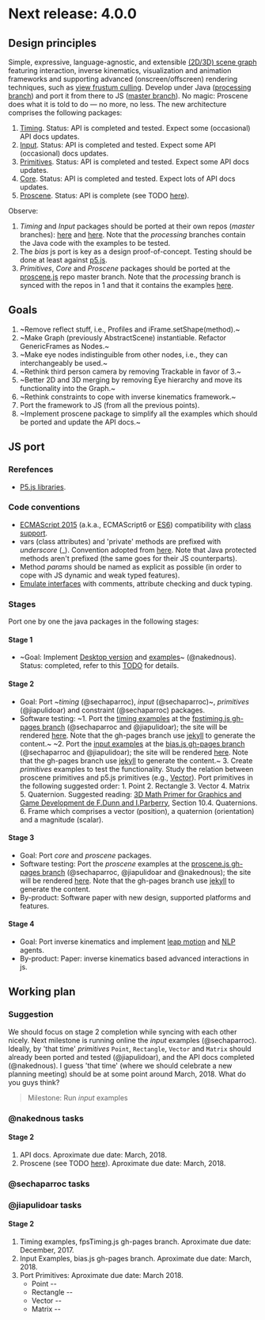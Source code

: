 # Next release: 4.0.0

## Design principles

Simple, expressive, language-agnostic, and extensible [(2D/3D) scene graph](https://en.wikipedia.org/wiki/Scene_graph) featuring interaction, inverse kinematics, visualization and animation frameworks and supporting advanced (onscreen/offscreen) rendering techniques, such as [view frustum culling](http://cgvr.informatik.uni-bremen.de/teaching/cg_literatur/lighthouse3d_view_frustum_culling/index.html). Develop under Java ([processing branch](https://github.com/VisualComputing/proscene.js/tree/processing)) and port it from there to JS ([master branch](https://github.com/VisualComputing/proscene.js/tree/master)). No magic: Proscene does what it is told to do — no more, no less. The new architecture comprises the following packages:

1. [Timing](https://github.com/VisualComputing/proscene.js/tree/processing/src/remixlab/timing). Status: API is completed and tested. Expect some (occasional) API docs updates.
2. [Input](https://github.com/VisualComputing/proscene.js/tree/processing/src/remixlab/input). Status: API is completed and tested. Expect some API (occasional) docs updates.
3. [Primitives](https://github.com/VisualComputing/proscene.js/tree/processing/src/remixlab/primitives). Status: API is completed and tested. Expect some API docs updates.
4. [Core](https://github.com/VisualComputing/proscene.js/tree/processing/src/remixlab/core). Status: API is completed and tested. Expect lots of API docs updates.
5. [Proscene](https://github.com/VisualComputing/proscene.js/tree/processing/src/remixlab/proscene). Status: API is complete (see TODO [here](https://github.com/VisualComputing/proscene.js/blob/processing/TODO.md)).

Observe:

1. *Timing* and *Input* packages should be ported at their own repos (_master_ branches): [here](https://github.com/VisualComputing/fpstiming.js) and [here](https://github.com/VisualComputing/bias.js). Note that the _processing_ branches contain the Java code with the examples to be tested.
2. The _bias_ js port is key as a design proof-of-concept. Testing should be done at least against [p5.js](https://p5js.org/).
3. *Primitives*, *Core* and *Proscene* packages should be ported at the [proscene.js](https://github.com/VisualComputing/proscene.js) repo master branch. Note that the _processing_ branch is synced with the repos in 1 and that it contains the examples [here](https://github.com/VisualComputing/proscene.js/tree/processing/testing).

## Goals

1. ~Remove reflect stuff, i.e., Profiles and iFrame.setShape(method).~
2. ~Make Graph (previously AbstractScene) instantiable. Refactor GenericFrames as Nodes.~
3. ~Make eye nodes indistinguible from other nodes, i.e., they can interchangeably be used.~
4. ~Rethink third person camera by removing Trackable in favor of 3.~
5. ~Better 2D and 3D merging by removing Eye hierarchy and move its functionality into the Graph.~
6. ~Rethink constraints to cope with inverse kinematics framework.~
7. Port the framework to JS (from all the previous points).
8. ~Implement proscene package to simplify all the examples which should be ported and update the API docs.~

## JS port

### Rerefences

* [P5.js libraries](https://github.com/processing/p5.js/wiki/Libraries).

### Code conventions

* [ECMAScript 2015](http://es6-features.org) (a.k.a., ECMAScript6 or [ES6](https://en.wikipedia.org/wiki/ECMAScript#6th_Edition_-_ECMAScript_2015)) compatibility with [class support](https://developer.mozilla.org/en-US/docs/Web/JavaScript/Reference/Classes).
* vars (class attributes) and 'private' methods are prefixed with _underscore_ (_). Convention adopted from [here](https://developer.mozilla.org/en-US/docs/Archive/Add-ons/Add-on_SDK/Guides/Contributor_s_Guide/Private_Properties). Note that Java protected methods aren't prefixed (the same goes for their JS counterparts).
* Method _params_ should be named as explicit as possible (in order to cope with JS dynamic and weak typed features).
* [Emulate interfaces](http://jscriptpatterns.blogspot.com.co/2013/01/javascript-interfaces.html) with comments, attribute checking and duck typing.

### Stages

Port one by one the java packages in the following stages:

#### Stage 1

* ~Goal: Implement [Desktop version](https://github.com/VisualComputing/proscene.js/tree/processing) and [examples](https://github.com/VisualComputing/proscene.js/tree/processing/testing)~ (@nakednous). Status: completed, refer to this [TODO](https://github.com/VisualComputing/proscene.js/blob/processing/TODO.md) for details.

#### Stage 2

* Goal: Port ~_timing_ (@sechaparroc), _input_ (@sechaparroc)~, _primitives_ (@jiapulidoar) and constraint (@sechaparroc) packages.
* Software testing:
    ~1. Port the [timing examples](https://github.com/VisualComputing/fpstiming.js/tree/processing/examples) at the [fpstiming.js gh-pages branch](https://github.com/VisualComputing/fpstiming.js/tree/gh-pages) (@sechaparroc and @jiapulidoar); the site will be rendered [here](https://visualcomputing.github.io/fpstiming.js/). Note that the gh-pages branch use [jekyll](https://jekyllrb.com/) to generate the content.~
    ~2. Port the [input examples](https://github.com/VisualComputing/bias.js/tree/processing/examples) at the [bias.js gh-pages branch](https://github.com/VisualComputing/bias.js/tree/gh-pages) (@sechaparroc and @jiapulidoar); the site will be rendered [here](https://visualcomputing.github.io/bias.js/). Note that the gh-pages branch use [jekyll](https://jekyllrb.com/) to generate the content.~
    3. Create _primitives_ examples to test the functionality. Study the relation between proscene primitives and p5.js primitives (e.g., [Vector](https://p5js.org/reference/#/p5.Vector)). Port primitives in the following suggested order:
        1. Point
        2. Rectangle
        3. Vector
        4. Matrix
        5. Quaternion. Suggested reading: [3D Math Primer for Graphics and Game Development de F.Dunn and I.Parberry](https://tfetimes.com/wp-content/uploads/2015/04/F.Dunn-I.Parberry-3D-Math-Primer-for-Graphics-and-Game-Development.pdf), Section 10.4. Quaternions.
        6. Frame which comprises a vector (position), a quaternion (orientation) and a magnitude (scalar).

#### Stage 3

* Goal: Port _core_ and _proscene_ packages.
* Software testing: Port the _proscene_ examples at the [proscene.js gh-pages branch](https://github.com/VisualComputing/proscene.js/tree/gh-pages) (@sechaparroc, @jiapulidoar and @nakednous); the site will be rendered [here](https://visualcomputing.github.io/proscene.js/). Note that the gh-pages branch use [jekyll](https://jekyllrb.com/) to generate the content.
* By-product: Software paper with new design, supported platforms and features.

#### Stage 4

* Goal: Port inverse kinematics and implement [leap motion](https://en.wikipedia.org/wiki/Leap_Motion) and [NLP](https://en.wikipedia.org/wiki/Natural_language_processing) agents.
* By-product: Paper: inverse kinematics based advanced interactions in js.

## Working plan

### Suggestion
 
We should focus on stage 2 completion while syncing with each other nicely. Next milestone is running online the _input_ examples (@sechaparroc). Ideally, by 'that time' _primitives_ `Point`, `Rectangle`, `Vector` and `Matrix` should already been ported and tested (@jiapulidoar), and the API docs completed (@nakednous). I guess 'that time' (where we should celebrate a new planning meeting) should be at some point around March, 2018. What do you guys think?

> Milestone: Run _input_ examples

### @nakednous tasks

#### Stage 2

1. API docs. Aproximate due date: March, 2018.
2. Proscene (see TODO [here](https://github.com/VisualComputing/proscene.js/blob/processing/TODO.md)). Aproximate due date: March, 2018.

### @sechaparroc tasks

### @jiapulidoar tasks

#### Stage 2

1. Timing examples, fpsTiming.js gh-pages branch. Aproximate due date: December, 2017.
2. Input Examples, bias.js gh-pages branch. Aproximate due date: March, 2018.
3. Port Primitives: Aproximate due date: March 2018.
   - Point  -- 
   - Rectangle  -- 
   - Vector  -- 
   - Matrix  -- 
